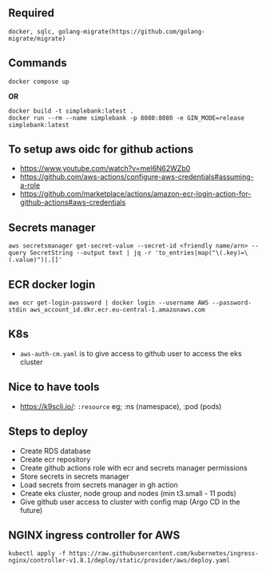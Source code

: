 ## Required

`docker, sqlc, golang-migrate(https://github.com/golang-migrate/migrate)`

## Commands

```
docker compose up
```

**OR**

```
docker build -t simplebank:latest .
docker run --rm --name simplebank -p 8080:8080 -e GIN_MODE=release simplebank:latest
```

## To setup aws oidc for github actions

- https://www.youtube.com/watch?v=mel6N62WZb0
- https://github.com/aws-actions/configure-aws-credentials#assuming-a-role
- https://github.com/marketplace/actions/amazon-ecr-login-action-for-github-actions#aws-credentials

## Secrets manager

```
aws secretsmanager get-secret-value --secret-id <friendly name/arn> --query SecretString --output text | jq -r 'to_entries|map("\(.key)=\(.value)")|.[]'
```

## ECR docker login

```
aws ecr get-login-password | docker login --username AWS --password-stdin aws_account_id.dkr.ecr.eu-central-1.amazonaws.com
```

## K8s

- `aws-auth-cm.yaml` is to give access to github user to access the eks cluster

## Nice to have tools

- https://k9scli.io/: `:resource` eg; :ns (namespace), :pod (pods)

## Steps to deploy

- Create RDS database
- Create ecr repository
- Create github actions role with ecr and secrets manager permissions
- Store secrets in secrets manager
- Load secrets from secrets manager in gh action
- Create eks cluster, node group and nodes (min t3.small - 11 pods)
- Give github user access to cluster with config map (Argo CD in the future)

## NGINX ingress controller for AWS

```
kubectl apply -f https://raw.githubusercontent.com/kubernetes/ingress-nginx/controller-v1.8.1/deploy/static/provider/aws/deploy.yaml
```
